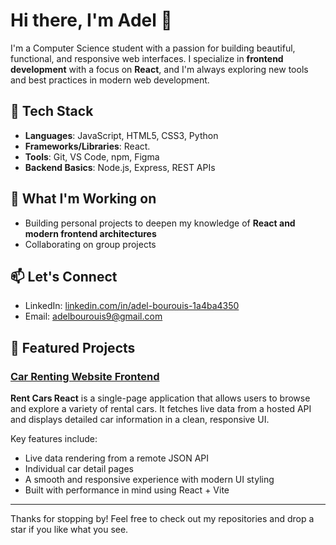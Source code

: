 # Hi there, I'm Adel 👋

I'm a Computer Science student with a passion for building beautiful, functional, and responsive web interfaces. I specialize in **frontend development** with a focus on **React**, and I'm always exploring new tools and best practices in modern web development.

## 🔧 Tech Stack

- **Languages**: JavaScript, HTML5, CSS3, Python
- **Frameworks/Libraries**: React.
- **Tools**: Git, VS Code, npm, Figma
- **Backend Basics**: Node.js, Express, REST APIs

## 🚀 What I'm Working on

- Building personal projects to deepen my knowledge of **React and modern frontend architectures**
- Collaborating on group projects

## 📫 Let's Connect
- LinkedIn: [linkedin.com/in/adel-bourouis-1a4ba4350](https://tn.linkedin.com/in/adel-bourouis-1a4ba4350)
- Email: [adelbourouis9@gmail.com](mailto:adelbourouis9@gmail.com)

## 📁 Featured Projects

### [Car Renting Website Frontend](https://github.com/highonlinux420/rent-cars-react)

**Rent Cars React** is a single-page application that allows users to browse and explore a variety of rental cars. It fetches live data from a hosted API and displays detailed car information in a clean, responsive UI.

Key features include:

- Live data rendering from a remote JSON API
- Individual car detail pages
- A smooth and responsive experience with modern UI styling
- Built with performance in mind using React + Vite
---

Thanks for stopping by! Feel free to check out my repositories and drop a star if you like what you see.
